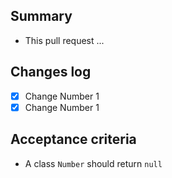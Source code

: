 ## Summary
- This pull request ...
## Changes log
 - [x] Change Number 1
 - [x] Change Number 1

## Acceptance criteria
- A class `Number` should return `null`
